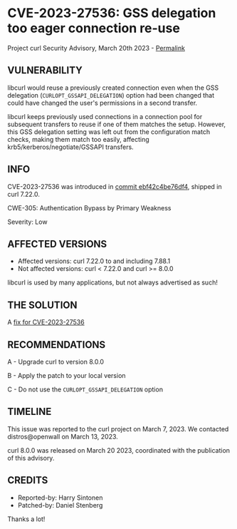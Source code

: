 CVE-2023-27536: GSS delegation too eager connection re-use
==========================================================

Project curl Security Advisory, March 20th 2023 -
[Permalink](https://curl.se/docs/CVE-2023-27536.html)

VULNERABILITY
-------------

libcurl would reuse a previously created connection even when the GSS
delegation (`CURLOPT_GSSAPI_DELEGATION`) option had been changed that could
have changed the user's permissions in a second transfer.

libcurl keeps previously used connections in a connection pool for subsequent
transfers to reuse if one of them matches the setup. However, this GSS
delegation setting was left out from the configuration match checks, making
them match too easily, affecting krb5/kerberos/negotiate/GSSAPI transfers.

INFO
----

CVE-2023-27536 was introduced in [commit
ebf42c4be76df4](https://github.com/curl/curl/commit/ebf42c4be76df4), shipped
in curl 7.22.0.

CWE-305: Authentication Bypass by Primary Weakness

Severity: Low

AFFECTED VERSIONS
-----------------

- Affected versions: curl 7.22.0 to and including 7.88.1
- Not affected versions: curl < 7.22.0 and curl >= 8.0.0

libcurl is used by many applications, but not always advertised as such!

THE SOLUTION
------------

A [fix for CVE-2023-27536](https://github.com/curl/curl/commit/cb49e67303dba)

RECOMMENDATIONS
--------------

 A - Upgrade curl to version 8.0.0

 B - Apply the patch to your local version

 C - Do not use the `CURLOPT_GSSAPI_DELEGATION` option

TIMELINE
--------

This issue was reported to the curl project on March 7, 2023. We contacted
distros@openwall on March 13, 2023.

curl 8.0.0 was released on March 20 2023, coordinated with the publication of
this advisory.

CREDITS
-------

- Reported-by: Harry Sintonen
- Patched-by: Daniel Stenberg

Thanks a lot!
